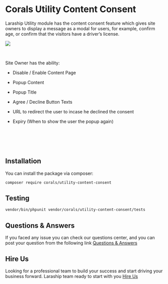 # Corals Utility Content Consent

Laraship Utility module has the content consent feature which gives site owners to display a message as a modal for users, for example, confirm age, or confirm that the visitors have a driver’s license.

<p><img src="https://www.laraship.com/wp-content/uploads/2020/06/laravel-content-consent-popuop-1024x1007.jpg"></p>
<p>&nbsp;</p>

Site Owner has the ability:

- Disable / Enable Content Page

- Popup Content

- Popup Title

- Agree / Decline Button Texts

- URL to redirect the user to incase he declined the consent

- Expiry (When to show the user the popup again)

<p>&nbsp;</p>
<p><img src="https://www.laraship.com/wp-content/uploads/2020/06/laravel-content-consent-popuop-display-1024x240.jpg" alt=""></p>
<p>&nbsp;</p>

## Installation

You can install the package via composer:

```bash
composer require corals/utility-content-consent
```

## Testing

```bash
vendor/bin/phpunit vendor/corals/utility-content-consent/tests 
```

## Questions & Answers
If you faced any issue you can check our questions center, and you can post your question from the following link
[Questions & Answers](https://www.laraship.com/laraship-questions/)  



## Hire Us
Looking for a professional team to build your success and start driving your business forward.
Laraship team ready to start with you [Hire Us](https://www.laraship.com/contact)


